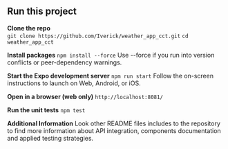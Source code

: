 ## Run this project

**Clone the repo**  
`git clone https://github.com/Iverick/weather_app_cct.git`
`cd weather_app_cct`

**Install packages**
`npm install --force`
Use --force if you run into version conflicts or peer-dependency warnings.

**Start the Expo development server** 
`npm run start`
Follow the on-screen instructions to launch on Web, Android, or iOS.

**Open in a browser (web only)**
`http://localhost:8081/`

**Run the unit tests**
`npm test`

**Additional Information**
Look other README files includes to the repository to find more information about API integration, components documentation and applied testing strategies.
